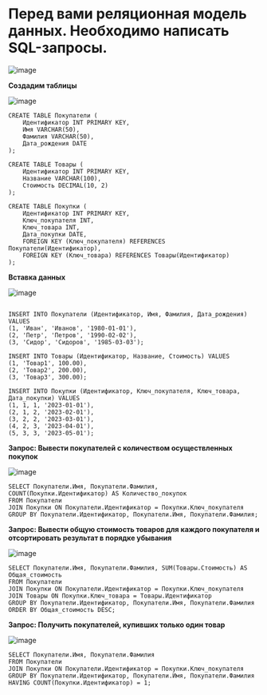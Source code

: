 # Перед вами реляционная модель данных. Необходимо написать SQL-запросы.

![image](https://github.com/cyberlizka/-/assets/164761247/b460a9c2-90bb-4376-b198-6d6ee864b194)


**Создадим таблицы**

![image](https://github.com/cyberlizka/-/assets/164761247/5dfd64e3-7247-4193-8603-1764cf3ada78)
```
CREATE TABLE Покупатели (
    Идентификатор INT PRIMARY KEY,
    Имя VARCHAR(50),
    Фамилия VARCHAR(50),
    Дата_рождения DATE
);

CREATE TABLE Товары (
    Идентификатор INT PRIMARY KEY,
    Название VARCHAR(100),
    Стоимость DECIMAL(10, 2)
);

CREATE TABLE Покупки (
    Идентификатор INT PRIMARY KEY,
    Ключ_покупателя INT,
    Ключ_товара INT,
    Дата_покупки DATE,
    FOREIGN KEY (Ключ_покупателя) REFERENCES Покупатели(Идентификатор),
    FOREIGN KEY (Ключ_товара) REFERENCES Товары(Идентификатор)
);
```
**Вставка данных**

![image](https://github.com/cyberlizka/-/assets/164761247/82fffe9f-fa99-462d-9d09-4cbc3f215741)
```

INSERT INTO Покупатели (Идентификатор, Имя, Фамилия, Дата_рождения) VALUES
(1, 'Иван', 'Иванов', '1980-01-01'),
(2, 'Петр', 'Петров', '1990-02-02'),
(3, 'Сидор', 'Сидоров', '1985-03-03');

INSERT INTO Товары (Идентификатор, Название, Стоимость) VALUES
(1, 'Товар1', 100.00),
(2, 'Товар2', 200.00),
(3, 'Товар3', 300.00);

INSERT INTO Покупки (Идентификатор, Ключ_покупателя, Ключ_товара, Дата_покупки) VALUES
(1, 1, 1, '2023-01-01'),
(2, 1, 2, '2023-02-01'),
(3, 2, 2, '2023-03-01'),
(4, 2, 3, '2023-04-01'),
(5, 3, 3, '2023-05-01');
```

**Запрос: Вывести покупателей с количеством осуществленных покупок**

![image](https://github.com/cyberlizka/-/assets/164761247/c312f138-113f-4af4-869e-59a50b7c50dc)
```
SELECT Покупатели.Имя, Покупатели.Фамилия, COUNT(Покупки.Идентификатор) AS Количество_покупок
FROM Покупатели
JOIN Покупки ON Покупатели.Идентификатор = Покупки.Ключ_покупателя
GROUP BY Покупатели.Идентификатор, Покупатели.Имя, Покупатели.Фамилия;
```

**Запрос: Вывести общую стоимость товаров для каждого покупателя и отсортировать результат в порядке убывания**

![image](https://github.com/cyberlizka/-/assets/164761247/10cff6d9-7988-473c-bec6-670e41835925)
```
SELECT Покупатели.Имя, Покупатели.Фамилия, SUM(Товары.Стоимость) AS Общая_стоимость
FROM Покупатели
JOIN Покупки ON Покупатели.Идентификатор = Покупки.Ключ_покупателя
JOIN Товары ON Покупки.Ключ_товара = Товары.Идентификатор
GROUP BY Покупатели.Идентификатор, Покупатели.Имя, Покупатели.Фамилия
ORDER BY Общая_стоимость DESC;
```
**Запрос: Получить покупателей, купивших только один товар**

![image](https://github.com/cyberlizka/-/assets/164761247/7c885b16-308a-4dc1-be8b-823f3c1459ab)
```
SELECT Покупатели.Имя, Покупатели.Фамилия
FROM Покупатели
JOIN Покупки ON Покупатели.Идентификатор = Покупки.Ключ_покупателя
GROUP BY Покупатели.Идентификатор, Покупатели.Имя, Покупатели.Фамилия
HAVING COUNT(Покупки.Идентификатор) = 1;
```
